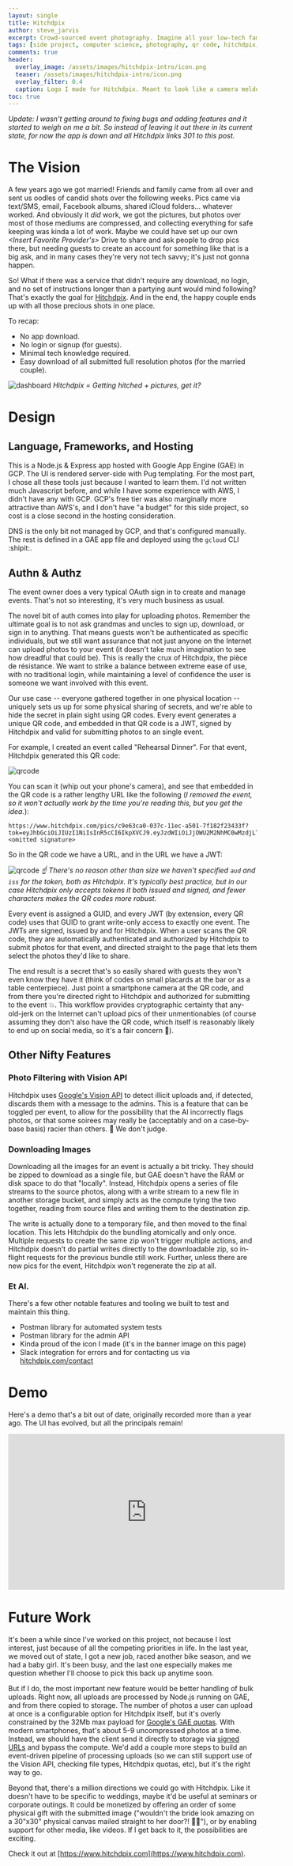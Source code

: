 ```yaml
---
layout: single
title: Hitchdpix 
author: steve_jarvis
excerpt: Crowd-sourced event photography. Imagine all your low-tech family being able to share their full resolution shots from your wedding or big event, no account creation or apps for them to learn.
tags: [side project, computer science, photography, qr code, hitchdpix, jwt, pics, wedding, project]
comments: true
header:
  overlay_image: /assets/images/hitchdpix-intro/icon.png
  teaser: /assets/images/hitchdpix-intro/icon.png
  overlay_filter: 0.4
  caption: Logo I made for Hitchdpix. Meant to look like a camera melded with an engagement ring.
toc: true
---
```


<script src="https://polyfill.io/v3/polyfill.min.js?features=es6"></script>
<script id="MathJax-script" async src="https://cdn.jsdelivr.net/npm/mathjax@3/es5/tex-mml-chtml.js"></script>

_Update: I wasn't getting around to fixing bugs and adding features and it started to weigh on me a bit. 
So instead of leaving it out there in its current state, for now the app is down and all Hitchdpix links 
301 to this post._ 

# The Vision
A few years ago we got married! Friends and family came from all over and sent us oodles of 
candid shots over the following weeks. Pics came via text/SMS, email, Facebook albums, shared 
iCloud folders... whatever worked. And obviously it _did_ work, we got the pictures, but photos over
most of those mediums are compressed, and collecting everything for safe keeping was kinda a 
lot of work. Maybe we could have set up our own _\<Insert Favorite Provider's\>_ Drive to share 
and ask people to drop pics there, but needing guests to create an account for something like that
is a big ask, and in many cases they're very not tech savvy; it's just not gonna happen.

So! What if there was a service that didn't require any download, no login, and no set of instructions 
longer than a partying aunt would mind following? That's exactly the goal for [Hitchdpix](https://www.hitchdpix.com). 
And in the end, the happy couple ends up with all those precious shots in one place.

To recap:
* No app download.
* No login or signup (for guests).
* Minimal tech knowledge required.
* Easy download of all submitted full resolution photos (for the married couple).

![dashboard](/assets/images/hitchdpix-intro/new_event.png)
_Hitchdpix = Getting hitched + pictures, get it?_

# Design
## Language, Frameworks, and Hosting
This is a Node.js & Express app hosted with Google App Engine (GAE) in GCP. The UI is rendered server-side
with Pug templating. For the most part, I chose all these tools just because I wanted to learn them. I'd not 
written much Javascript before, and while I have some experience with AWS, I didn't have any with GCP. GCP's free
tier was also marginally more attractive than AWS's, and I don't have "a budget" for this side project, so 
cost is a close second in the hosting consideration.

DNS is the only bit not managed by GCP, and that's configured manually. The rest is defined in a GAE app file
and deployed using the `gcloud` CLI :shipit:.

## Authn & Authz
The event owner does a very typical OAuth sign in to create and manage events. That's not so
interesting, it's very much business as usual. 

The novel bit of auth
comes into play for uploading photos. Remember the ultimate goal is to not ask grandmas and uncles to sign up, 
download, or sign in to anything. That means guests won't be authenticated as specific individuals, but we still
want assurance that not just anyone on the Internet can upload photos to your event (it doesn't 
take much imagination to see how dreadful that could be). This is really the crux of Hitchdpix, the pièce 
de résistance. We want to strike a balance between extreme ease of use, with no traditional login, while 
maintaining a level of confidence the user is someone we want involved with this event.

Our use case -- everyone gathered together in one physical location -- uniquely sets us up for some physical 
sharing of secrets, and we're able to hide the secret in plain sight using QR codes.  Every event generates 
a unique QR code, and embedded in that QR code is a JWT, signed by Hitchdpix and valid for submitting 
photos to an single event.

For example, I created an event called "Rehearsal Dinner". For that event, Hitchdpix generated this QR code:

![qrcode](/assets/images/hitchdpix-intro/dinner_qr.png)

You can scan it (whip out your phone's camera), and see that embedded in the QR code is a rather 
lengthy URL like the following (_I removed the event, so it won't actually work by the time you're reading 
this, but you get the idea._):

```
https://www.hitchdpix.com/pics/c9e63ca0-037c-11ec-a501-7f182f23433f?tok=eyJhbGciOiJIUzI1NiIsInR5cCI6IkpXVCJ9.eyJzdWIiOiJjOWU2M2NhMC0wMzdjLTExZWMtYTUwMS03ZjE4MmYyMzQzM2YiLCJ0eXBlIjoiZXZlbnQiLCJpYXQiOjE2Mjk2NTk1MDMsImV4cCI6MTYzNzQzNTUwM30.<omitted signature>
```

So in the QR code we have a URL, and in the URL we have a JWT:

![qrcode](/assets/images/hitchdpix-intro/decoded_jwt.png)
_:point_up: There's no reason other than size we haven't specified `aud` and `iss` for the token, both as Hitchdpix. 
It's typically best practice, but in our case Hitchdpix only accepts tokens it both issued and signed, and fewer
characters makes the QR codes more robust._

Every event is assigned a GUID, and every JWT (by extension, every QR code) uses that GUID to grant 
write-only access to exactly one event. The JWTs are signed, issued by and for Hitchdpix. When a user scans
the QR code, they are automatically authenticated and authorized by Hitchdpix to submit photos for that 
event, and directed straight to the page that lets them select the photos they'd like to share.

The end result is a secret that's so easily shared with guests they won't even know they have it (think of codes 
on small placards at the bar or as a table centerpiece). Just point a smartphone camera at the QR code, and 
from there you're directed right to Hitchdpix and authorized for submitting to the event :boom:. This 
workflow provides cryptographic certainty that any-old-jerk on 
the Internet can't upload pics of their unmentionables (of course assuming they don't also have the QR 
code, which itself is reasonably likely to end up on social media, so it's a fair concern :see_no_evil:).

## Other Nifty Features

### Photo Filtering with Vision API
Hitchdpix uses [Google's Vision API](https://cloud.google.com/vision/docs/detecting-safe-search) to detect illicit 
uploads and, if detected, discards them with a message to the admins. This is a feature that can be 
toggled per event, to allow for the possibility that the AI incorrectly flags photos, or 
that some soirees may really be (acceptably and on a case-by-base basis) racier than others. :cop: We don't judge. 

### Downloading Images
Downloading all the images for an event is actually a bit tricky. They should be zipped to download as a single file,
but GAE doesn't have the RAM or disk space to do that "locally". Instead, Hitchdpix opens a series of file streams 
to the source photos, along with a write stream to a new file in another storage bucket, and simply acts as the 
compute tying the two together, reading from source files and writing them to the destination zip.

The write is actually done to a temporary file, and then moved to the final location. This lets Hitchdpix do the 
bundling atomically and only once. Multiple requests to create the same zip won't trigger multiple actions, and
Hitchdpix doesn't do partial writes directly to the downloadable zip, so in-flight requests for the previous 
bundle still work. Further, unless there are new pics for the event, Hitchdpix won't regenerate the zip at all.

### Et Al.
There's a few other notable features and tooling we built to test and maintain this thing.

* Postman library for automated system tests
* Postman library for the admin API
* Kinda proud of the icon I made (it's in the banner image on this page)
* Slack integration for errors and for contacting us via [hitchdpix.com/contact](https://www.hitchdpix.com/contact)

# Demo
Here's a demo that's a bit out of date, originally recorded more than a year ago. The UI has evolved, but all 
the principals remain! 

<iframe width="560" height="315" src="https://www.youtube.com/embed/RaPVGe1je-g" title="YouTube Hitchdpix Demo" frameborder="0" allow="accelerometer; clipboard-write; encrypted-media; gyroscope; picture-in-picture" allowfullscreen></iframe>

# Future Work
It's been a while since I've worked on this project, not because I lost interest, just because of all the competing
priorities in life. In the last year, we moved out of state, I got a new job, 
raced another bike season, and we had a baby girl. It's been busy, and the last one especially makes me
question whether I'll choose to pick this back up anytime soon.

But if I do, the most important new feature would be better handling of bulk uploads. Right now, all uploads 
are processed by Node.js running on GAE, and from there copied to storage. The number of photos a user can upload at 
once is a configurable option for Hitchdpix itself, but it's overly constrained by the 32Mb max payload for 
[Google's GAE quotas](https://cloud.google.com/appengine/docs/flexible/nodejs/how-requests-are-handled#request_limits).
With modern smartphones, that's about 5-9 uncompressed photos at a time. Instead, we should have the client send it 
directly to storage via [signed URLs](https://cloud.google.com/storage/docs/access-control/signed-urls) and bypass
the compute. We'd add a couple more steps to build an event-driven pipeline of processing uploads (so we can still support
use of the Vision API, checking file types, Hitchdpix quotas, etc), but it's the right way to go.

Beyond that, there's a million directions we could go with Hitchdpix. Like it doesn't have to be specific to weddings,
maybe it'd be useful at seminars or corporate outings. It could be monetized by offering an order of some physical gift with the 
submitted image ("wouldn't the bride look amazing on a 30"x30" physical canvas mailed straight to her 
door?! :bride_with_veil:"), or by enabling support for other media, like videos. If I get back to it, the 
possibilities are exciting.

Check it out at [https://www.hitchdpix.com](https://www.hitchdpix.com).
